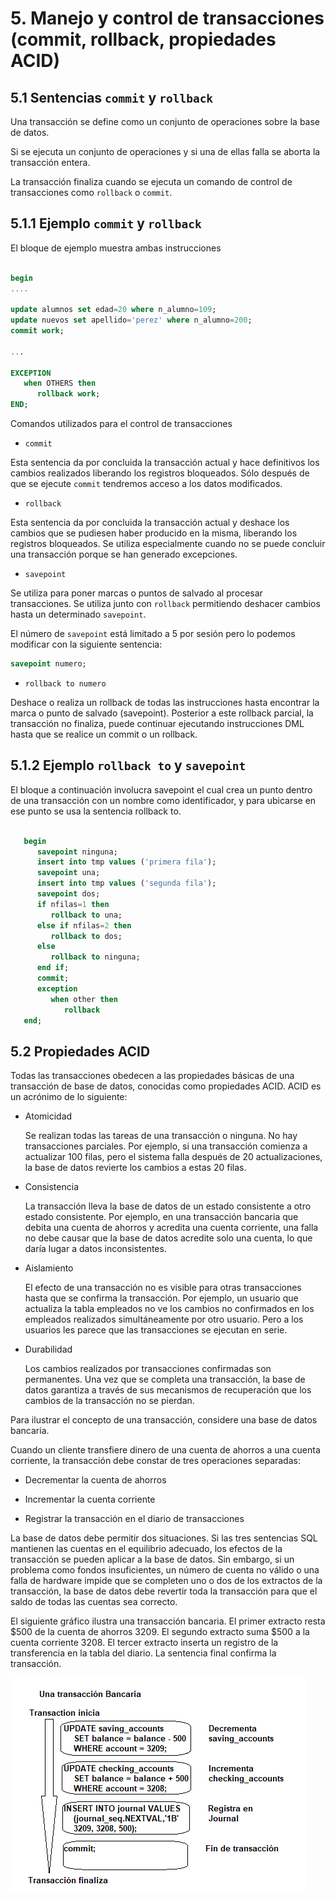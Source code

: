 # 5. Manejo y control de transacciones (commit, rollback, propiedades ACID)

## 5.1 Sentencias `commit` y `rollback`

Una transacción se define como un conjunto de operaciones sobre la base de datos.

Si se ejecuta un conjunto de operaciones y si una de ellas falla se aborta
la transacción entera.

La transacción finaliza cuando se ejecuta un comando de control de transacciones como
`rollback` o `commit`.

## 5.1.1 Ejemplo `commit` y `rollback`

El bloque de ejemplo muestra ambas instrucciones

```sql

begin
....

update alumnos set edad=20 where n_alumno=109;
update nuevos set apellido='perez' where n_alumno=200;
commit work;

...

EXCEPTION
   when OTHERS then
      rollback work;
END;

```

Comandos utilizados para el control de transacciones

* `commit`
  
Esta sentencia da por concluida la transacción actual y hace definitivos los cambios realizados
liberando los registros bloqueados.
Sólo después de que se ejecute `commit` tendremos acceso a los datos modificados.

* `rollback`
  
Esta sentencia da por concluida la transacción actual y deshace los cambios que se pudiesen
haber producido en la misma, liberando los registros bloqueados. Se utiliza especialmente
cuando no se puede concluir una transacción porque se han generado excepciones.

* `savepoint`

Se utiliza para poner marcas o puntos de salvado al procesar transacciones. Se utiliza
junto con `rollback` permitiendo deshacer cambios hasta un determinado `savepoint`.

El número de `savepoint` está limitado a 5 por sesión pero lo podemos modificar con la
siguiente sentencia:

```sql
savepoint numero;
```

* `rollback to numero`

Deshace o realiza un rollback de todas las instrucciones hasta encontrar la marca o punto de salvado (savepoint). Posterior a este rollback parcial, la transacción no finaliza, puede continuar ejecutando instrucciones DML hasta que se realice un commit o un rollback.

## 5.1.2 Ejemplo `rollback to` y `savepoint`

El bloque a continuación involucra savepoint el cual crea un punto dentro de una transacción
con un nombre como identificador, y para ubicarse en ese punto se usa la sentencia rollback
to.

```sql

   begin
      savepoint ninguna;
      insert into tmp values ('primera fila');
      savepoint una;
      insert into tmp values ('segunda fila');
      savepoint dos;
      if nfilas=1 then
         rollback to una;
      else if nfilas=2 then
         rollback to dos;
      else
         rollback to ninguna;
      end if;
      commit;
      exception
         when other then
            rollback
   end;

```

## 5.2 Propiedades ACID

Todas las transacciones obedecen a las propiedades básicas de una transacción de
base de datos, conocidas como propiedades ACID. ACID es un acrónimo de lo siguiente:

* Atomicidad

    Se realizan todas las tareas de una transacción o ninguna. No hay transacciones
    parciales. Por ejemplo, si una transacción comienza a actualizar 100 filas, pero el
    sistema falla después de 20 actualizaciones, la base de datos revierte los cambios a
    estas 20 filas.

* Consistencia

    La transacción lleva la base de datos de un estado consistente a otro estado
    consistente. Por ejemplo, en una transacción bancaria que debita una cuenta de ahorros
    y acredita una cuenta corriente, una falla no debe causar que la base de datos acredite
    solo una cuenta, lo que daría lugar a datos inconsistentes.

* Aislamiento

    El efecto de una transacción no es visible para otras transacciones hasta que se
    confirma la transacción. Por ejemplo, un usuario que actualiza la tabla empleados no ve
    los cambios no confirmados en los empleados realizados simultáneamente por otro usuario.
    Pero a los usuarios les parece que las transacciones se ejecutan en serie.

* Durabilidad

    Los cambios realizados por transacciones confirmadas son permanentes. Una vez que se
    completa una transacción, la base de datos garantiza a través de sus mecanismos de
    recuperación que los cambios de la transacción no se pierdan.

Para ilustrar el concepto de una transacción, considere una base de datos bancaria.

Cuando un cliente transfiere dinero de una cuenta de ahorros a una cuenta corriente, la
transacción debe constar de tres operaciones separadas:

* Decrementar la cuenta de ahorros

* Incrementar la cuenta corriente

* Registrar la transacción en el diario de transacciones

La base de datos debe permitir dos situaciones. Si las tres sentencias SQL mantienen las
cuentas en el equilibrio adecuado, los efectos de la transacción se pueden aplicar a la
base de datos. Sin embargo, si un problema como fondos insuficientes, un número de cuenta
no válido o una falla de hardware impide que se completen uno o dos de los extractos de la
transacción, la base de datos debe revertir toda la transacción para que el saldo de todas
las cuentas sea correcto.

El siguiente gráfico ilustra una transacción bancaria. El primer extracto resta $500 de la
cuenta de ahorros 3209. El segundo extracto suma $500 a la cuenta corriente 3208. El tercer
extracto inserta un registro de la transferencia en la tabla del diario. La sentencia final
confirma la transacción.

![ACID](img/5_2_figura_ACID.png)
